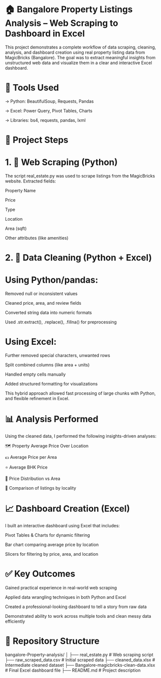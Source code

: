 # 🏠 Bangalore Property Listings Analysis – Web Scraping to Dashboard in Excel
This project demonstrates a complete workflow of data scraping, cleaning, analysis, and dashboard creation using real property listing data from MagicBricks (Bangalore). The goal was to extract meaningful insights from unstructured web data and visualize them in a clear and interactive Excel dashboard.

# 🧰 Tools Used
-> Python: BeautifulSoup, Requests, Pandas

-> Excel: Power Query, Pivot Tables, Charts

-> Libraries: bs4, requests, pandas, lxml

# 📌 Project Steps
# 1. 🔗 Web Scraping (Python)
The script real_estate.py was used to scrape listings from the MagicBricks website. Extracted fields:

Property Name

Price

Type

Location

Area (sqft)

Other attributes (like amenities)

# 2. 🧹 Data Cleaning (Python + Excel)
# Using Python/pandas:

Removed null or inconsistent values

Cleaned price, area, and review fields

Converted string data into numeric formats

Used .str.extract(), .replace(), .fillna() for preprocessing

# Using Excel:

Further removed special characters, unwanted rows

Split combined columns (like area + units)

Handled empty cells manually

Added structured formatting for visualizations

This hybrid approach allowed fast processing of large chunks with Python, and flexible refinement in Excel.

# 📊 Analysis Performed
Using the cleaned data, I performed the following insights-driven analyses:

🗺 Property Average Price Over Location

💵 Average Price per Area

⭐ Average BHK Price

🏢 Price Distribution vs Area

🔎 Comparison of listings by locality

# 📈 Dashboard Creation (Excel)
I built an interactive dashboard using Excel that includes:

Pivot Tables & Charts for dynamic filtering

Bar chart comparing average price by location

Slicers for filtering by price, area, and location

# ✅ Key Outcomes
Gained practical experience in real-world web scraping

Applied data wrangling techniques in both Python and Excel

Created a professional-looking dashboard to tell a story from raw data

Demonstrated ability to work across multiple tools and clean messy data efficiently

# 📁 Repository Structure
bangalore-Property-analysis/
│
├── real_estate.py                            # Web scraping script
├── raw_scraped_data.csv                      # Initial scraped data
├── cleaned_data.xlsx                         # Intermediate cleaned dataset
├── Bangalore-magicbricks-clean-data.xlsx     # Final Excel dashboard file
├── README.md                                 # Project description
